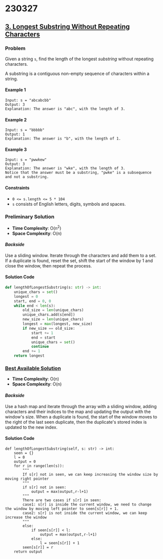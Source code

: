 # 230327

## [3. Longest Substring Without Repeating Characters](https://leetcode.com/problems/longest-substring-without-repeating-characters/)
### Problem
Given a string `s`, find the length of the longest _substring_ without repeating characters.

A substring is a contiguous non-empty sequence of characters within a string.

#### Example 1
```
Input: s = "abcabcbb"
Output: 3
Explanation: The answer is "abc", with the length of 3.
```

#### Example 2
```
Input: s = "bbbbb"
Output: 1
Explanation: The answer is "b", with the length of 1.
```

#### Example 3
```
Input: s = "pwwkew"
Output: 3
Explanation: The answer is "wke", with the length of 3.
Notice that the answer must be a substring, "pwke" is a subsequence and not a substring.
```

#### Constraints
- `0 <= s.length <= 5 * 104`
- `s` consists of English letters, digits, symbols and spaces.

### Preliminary Solution
- __Time Complexity__: O(n<sup>2</sup>)
- __Space Complexity__: O(n)

#### _Backside_
Use a sliding window. Iterate through the characters and add them to a set. If a duplicate is found, reset the set, shift the start of the window by 1 and close the window, then repeat the process.

#### Solution Code
```py
def lengthOfLongestSubstring(s: str) -> int:
    unique_chars = set()
    longest = 0
    start, end = 0, 0
    while end < len(s):
        old_size = len(unique_chars)
        unique_chars.add(s[end])
        new_size = len(unique_chars)
        longest = max(longest, new_size)
        if new_size == old_size:
            start += 1
            end = start
            unique_chars = set()
            continue
        end += 1
    return longest
```

### [Best Available Solution](https://leetcode.com/problems/longest-substring-without-repeating-characters/solutions/347818/python3-sliding-window-o-n-with-explanation/?orderBy=most_votes)
- __Time Complexity__: O(n)
- __Space Complexity__: O(n)

#### _Backside_
Use a hash map and iterate through the array with a sliding window, adding characters and their indices to the map and updating the output with the window's size. When a duplicate is found, the start of the window moves to the right of the last seen duplicate, then the duplicate's stored index is updated to the new index.

#### Solution Code
```
def lengthOfLongestSubstring(self, s: str) -> int:
    seen = {}
    l = 0
    output = 0
    for r in range(len(s)):
        """
        If s[r] not in seen, we can keep increasing the window size by moving right pointer
        """
        if s[r] not in seen:
            output = max(output,r-l+1)
        """
        There are two cases if s[r] in seen:
        case1: s[r] is inside the current window, we need to change the window by moving left pointer to seen[s[r]] + 1.
        case2: s[r] is not inside the current window, we can keep increase the window
        """
        else:
            if seen[s[r]] < l:
                output = max(output,r-l+1)
            else:
                l = seen[s[r]] + 1
        seen[s[r]] = r
    return output
```
